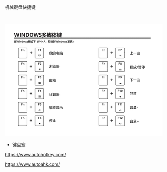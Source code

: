 机械键盘快捷键



 

![](../../../../assets/001_机械键盘快捷键_000.png)

- 键盘宏

https://www.autohotkey.com/

https://www.autoahk.com/
